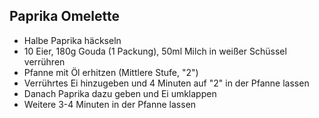## Paprika Omelette

- Halbe Paprika häckseln
- 10 Eier, 180g Gouda (1 Packung), 50ml Milch in weißer Schüssel verrühren
- Pfanne mit Öl erhitzen (Mittlere Stufe, "2")
- Verrührtes Ei hinzugeben und 4 Minuten auf "2" in der Pfanne lassen
- Danach Paprika dazu geben und Ei umklappen
- Weitere 3-4 Minuten in der Pfanne lassen
